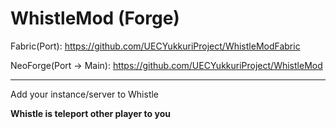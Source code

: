 # WhistleMod (Forge)

Fabric(Port): https://github.com/UECYukkuriProject/WhistleModFabric

NeoForge(Port -> Main): https://github.com/UECYukkuriProject/WhistleMod

---

Add your instance/server to Whistle

**Whistle is teleport other player to you**
